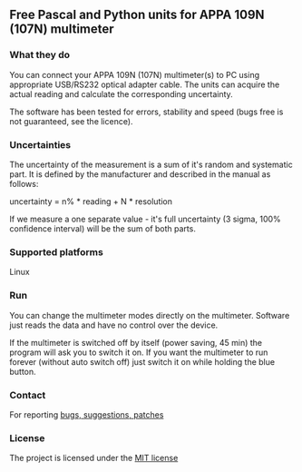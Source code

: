## Free Pascal and Python units for APPA 109N (107N) multimeter

### What they do

You can connect your APPA 109N (107N) multimeter(s) to PC using appropriate USB/RS232 optical adapter cable. The units can acquire the actual reading and calculate the corresponding uncertainty.

The software has been tested for errors, stability and speed (bugs free is not guaranteed, see the licence).


### Uncertainties
The uncertainty of the measurement is a sum of it's random and systematic part. It is defined by the manufacturer and described in the manual as follows:

uncertainty = n% * reading + N * resolution

If we measure a one separate value - it's full uncertainty (3 sigma, 100% confidence interval) will be the sum of both parts.


### Supported platforms
Linux


### Run

You can change the multimeter modes directly on the multimeter. Software just reads the data and have no control over the device.

If the multimeter is switched off by itself (power saving, 45 min) the program will ask you to switch it on. If you want the multimeter to run forever (without auto switch off) just switch it on while holding the blue button.

### Contact
For reporting [bugs, suggestions, patches](https://github.com/serhiykobyakov/APPA_109N_FPC/issues)

### License
The project is licensed under the [MIT license](https://github.com/serhiykobyakov/APPA_109N_FPC/blob/main/LICENSE)
